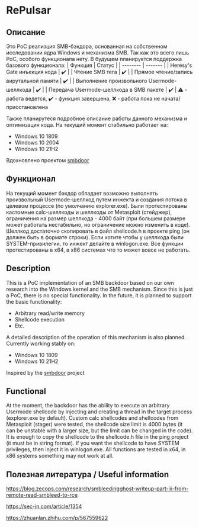 # RePulsar
## Описание
Это PoC реализция SMB-бэкдора, основанная на собственном исследовании ядра Windows и механизма SMB. Так как это всего лишь PoC, особого функционала нету. В будущем планируется поддержка базового функционала:
| Функция  | Статус |
| -------- | ------- |
| Heresy's Gate инъекция кода  | :heavy_check_mark:   |
| Чтение SMB тега | :heavy_check_mark:     |
| Прямое чтение/запись вирутальной памяти    | :heavy_check_mark:    |
| Выполнение произвольного Usermode-шеллкода   | :heavy_check_mark:    |
| Передача Usermode-шеллкода в SMB пакете   | :heavy_check_mark:    |
:warning: - работа ведется, :heavy_check_mark: - функция завершена, :x: - работа пока не начата/приостановлена


Также планирутеся подробное описание работы данного механизма и оптимизация кода.
На текущий момент стабильно работает на:
- Windows 10 1809
- Windows 10 2004
- Windows 10 21H2

Вдохновлено проектом [smbdoor](https://github.com/loneicewolf/smbdoor)

## Функционал
На текущий момент бэкдор обладает возможно выполнять произвольный Usermode-шеллкод путем инжекта и создания потока в целевом процессе (по умолчанию explorer.exe). Были протестированы кастомные calc-шеллкоды и шеллкоды от Metasploit (стейджер), ограничения на размер шеллкода - 4000 байт (при большем размере может работать нестабильно, но ограничение можно изменить в коде). Шеллкод достаточно скопировать в файл shellcode.h в проекте ping (он должен быть в формате строки). Если хотите чтобы у шеллкода были SYSTEM-привилегии, то инжект делайте в winlogon.exe. Все функции протестированы в x64, в x86 системах что то может вовсе не работать. 

## Description
This is a PoC implementation of an SMB backdoor based on our own research into the Windows kernel and the SMB mechanism. Since this is just a PoC, there is no special functionality. In the future, it is planned to support the basic functionality:
- Arbitrary read/write memory
- Shellcode execution
- Etc.

A detailed description of the operation of this mechanism is also planned.
Currently working stably on:
- Windows 10 1809
- Windows 10 21H2

Inspired by the [smbdoor](https://github.com/loneicewolf/smbdoor) project

## Functional
At the moment, the backdoor has the ability to execute an arbitrary Usermode shellcode by injecting and creating a thread in the target process (explorer.exe by default). Custom calc shellcodes and shellcodes from Metasploit (stager) were tested, the shellcode size limit is 4000 bytes (it can be unstable with a larger size, but the limit can be changed in the code). It is enough to copy the shellcode to the shellcode.h file in the ping project (it must be in string format). If you want the shellcode to have SYSTEM privileges, then inject it in winlogon.exe. All functions are tested in x64, in x86 systems something may not work at all.

## Полезная литература / Useful information
https://blog.zecops.com/research/smbleedingghost-writeup-part-iii-from-remote-read-smbleed-to-rce

https://sec-in.com/article/1354

https://zhuanlan.zhihu.com/p/567559622
 
